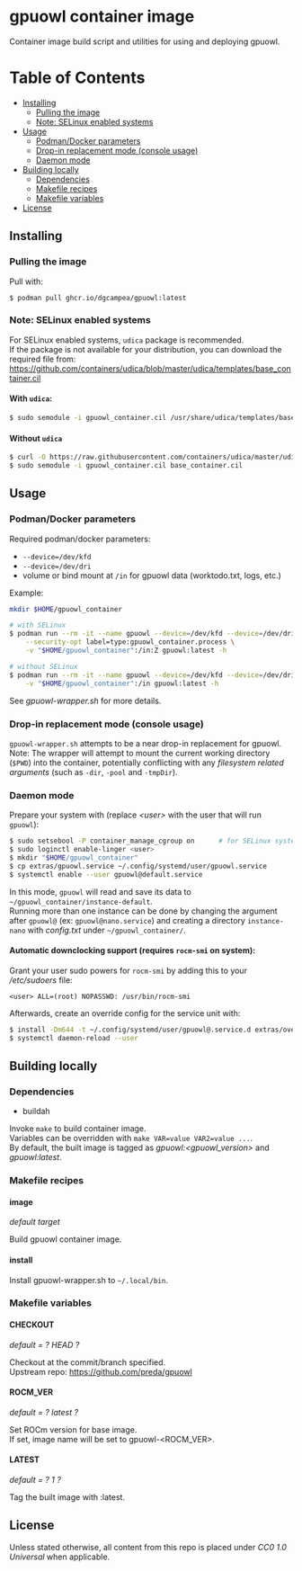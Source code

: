 # gpuowl container image

Container image build script and utilities for using and deploying
gpuowl.

# Table of Contents
  - [Installing](#installing)
      - [Pulling the image](#pulling-the-image)
      - [Note: SELinux enabled systems](#note-selinux-enabled-systems)
  - [Usage](#usage)
      - [Podman/Docker parameters](#podmandocker-parameters)
      - [Drop-in replacement mode (console
        usage)](#drop-in-replacement-mode-console-usage)
      - [Daemon mode](#daemon-mode)
  - [Building locally](#building-locally)
      - [Dependencies](#dependencies)
      - [Makefile recipes](#makefile-recipes)
      - [Makefile variables](#makefile-variables)
  - [License](#license)

## Installing

### Pulling the image

Pull with:

    $ podman pull ghcr.io/dgcampea/gpuowl:latest

### Note: SELinux enabled systems

For SELinux enabled systems, `udica` package is recommended.  
If the package is not available for your distribution, you can download
the required file from:
<https://github.com/containers/udica/blob/master/udica/templates/base_container.cil>

#### With `udica`:

``` sh
$ sudo semodule -i gpuowl_container.cil /usr/share/udica/templates/base_container.cil
```

#### Without `udica`

``` sh
$ curl -O https://raw.githubusercontent.com/containers/udica/master/udica/templates/base_container.cil
$ sudo semodule -i gpuowl_container.cil base_container.cil
```

## Usage

### Podman/Docker parameters

Required podman/docker parameters:

  - `--device=/dev/kfd`
  - `--device=/dev/dri`
  - volume or bind mount at `/in` for gpuowl data (worktodo.txt, logs,
    etc.)

Example:

``` sh
mkdir $HOME/gpuowl_container

# with SELinux
$ podman run --rm -it --name gpuowl --device=/dev/kfd --device=/dev/dri \
    --security-opt label=type:gpuowl_container.process \
    -v "$HOME/gpuowl_container":/in:Z gpuowl:latest -h

# without SELinux
$ podman run --rm -it --name gpuowl --device=/dev/kfd --device=/dev/dri \
    -v "$HOME/gpuowl_container":/in gpuowl:latest -h
```

See *gpuowl-wrapper.sh* for more details.

### Drop-in replacement mode (console usage)

`gpuowl-wrapper.sh` attempts to be a near drop-in replacement for
gpuowl.  
Note: The wrapper will attempt to mount the current working directory
(`$PWD`) into the container, potentially conflicting with any
*filesystem related arguments* (such as `-dir`, `-pool` and `-tmpDir`).

### Daemon mode

Prepare your system with (replace *\<user\>* with the user that will run
`gpuowl`):

``` sh
$ sudo setsebool -P container_manage_cgroup on      # for SELinux systems
$ sudo loginctl enable-linger <user>
$ mkdir "$HOME/gpuowl_container"
$ cp extras/gpuowl.service ~/.config/systemd/user/gpuowl.service
$ systemctl enable --user gpuowl@default.service
```

In this mode, `gpuowl` will read and save its data to
`~/gpuowl_container/instance-default`.  
Running more than one instance can be done by changing the argument
after `gpuowl@` (ex: `gpuowl@nano.service`) and creating a directory
`instance-nano` with *config.txt* under `~/gpuowl_container/`.

#### Automatic downclocking support (requires `rocm-smi` on system):

Grant your user sudo powers for `rocm-smi` by adding this to your
*/etc/sudoers* file:

    <user> ALL=(root) NOPASSWD: /usr/bin/rocm-smi

Afterwards, create an override config for the service unit with:

``` sh
$ install -Dm644 -t ~/.config/systemd/user/gpuowl@.service.d extras/override.conf
$ systemctl daemon-reload --user
```

## Building locally

### Dependencies

  - buildah

Invoke `make` to build container image.  
Variables can be overridden with `make VAR=value VAR2=value ...`.  
By default, the built image is tagged as *gpuowl:\<gpuowl\_version\>*
and *gpuowl:latest*.

### Makefile recipes

#### image

*default target*

Build gpuowl container image.

#### install

Install gpuowl-wrapper.sh to `~/.local/bin`.

### Makefile variables

#### CHECKOUT

*default = ? HEAD ?*

Checkout at the commit/branch specified.  
Upstream repo: <https://github.com/preda/gpuowl>

#### ROCM\_VER

*default = ? latest ?*

Set ROCm version for base image.  
If set, image name will be set to gpuowl-\<ROCM\_VER\>.

#### LATEST

*default = ? 1 ?*

Tag the built image with :latest.

## License

Unless stated otherwise, all content from this repo is placed under *CC0
1.0 Universal* when applicable.
